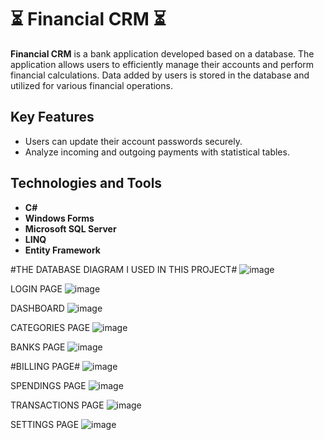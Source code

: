 # ⏳ Financial CRM ⏳

**Financial CRM** is a bank application developed based on a database. The application allows users to efficiently manage their accounts and perform financial calculations. Data added by users is stored in the database and utilized for various financial operations.

## Key Features
- Users can update their account passwords securely.  
- Analyze incoming and outgoing payments with statistical tables.

## Technologies and Tools
- **C#**  
- **Windows Forms**  
- **Microsoft SQL Server**  
- **LINQ**  
- **Entity Framework**

#THE DATABASE DIAGRAM I USED IN THIS PROJECT#
![image](https://github.com/user-attachments/assets/5b7e7714-0367-45ce-9921-c4f6e3200e8c)

LOGIN PAGE
![image](https://github.com/user-attachments/assets/513eefee-ecda-41f4-b296-1bcdc5b8837f)

DASHBOARD
![image](https://github.com/user-attachments/assets/6f064d24-3e7e-4248-8b47-4f5727e5a7d3)

CATEGORIES PAGE
![image](https://github.com/user-attachments/assets/f5085de8-91f6-4db8-82cb-343ca46d25d8)

BANKS PAGE
![image](https://github.com/user-attachments/assets/a3dc2995-c1ff-40c7-b7c3-66e21768d524)

#BILLING PAGE#
![image](https://github.com/user-attachments/assets/59bd2577-feb3-41c6-8db9-77e37d439091)

SPENDINGS PAGE
![image](https://github.com/user-attachments/assets/db40c151-fa19-4282-87b1-034a933890a5)

TRANSACTIONS PAGE
![image](https://github.com/user-attachments/assets/463473e8-8354-40c4-8ea1-30c4f81783ed)

SETTINGS PAGE
![image](https://github.com/user-attachments/assets/490beec4-803c-4826-869b-62a84cf668ef)




